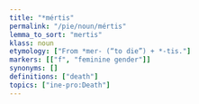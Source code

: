 ```yaml
---
title: "*mértis"
permalink: "/pie/noun/mértis"
lemma_to_sort: "mertis"
klass: noun
etymology: ["From *mer- (“to die”) +‎ *-tis."]
markers: [["f", "feminine gender"]]
synonyms: []
definitions: ["death"]
topics: ["ine-pro:Death"]
---
```

